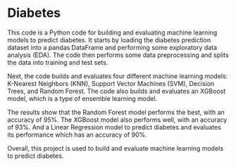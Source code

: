 # Diabetes
This code is a Python code for building and evaluating machine learning models to predict diabetes. It starts by loading the diabetes prediction dataset into a pandas DataFrame and performing some exploratory data analysis (EDA). The code then performs some data preprocessing and splits the data into training and test sets.

Next, the code builds and evaluates four different machine learning models: K-Nearest Neighbors (KNN), Support Vector Machines (SVM), Decision Trees, and Random Forest. The code also builds and evaluates an XGBoost model, which is a type of ensemble learning model.

The results show that the Random Forest model performs the best, with an accuracy of 95%. The XGBoost model also performs well, with an accuracy of 93%. And a Linear Regression model to predict diabetes and evaluates its performance which has an accuracy of 90%.

Overall, this project is used to build and evaluate machine learning models to predict diabetes.
